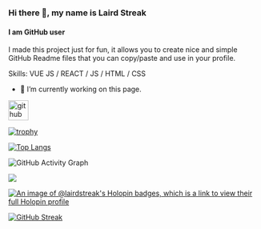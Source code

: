 ### Hi there 👋, my name is Laird Streak
#### I am GitHub user

I made this project just for fun, it allows you to create nice and simple GitHub Readme files that you can copy/paste and use in your profile.

Skills: VUE JS / REACT / JS / HTML / CSS

- 🔭 I’m currently working on this page. 


[<img src='https://cdn.jsdelivr.net/npm/simple-icons@3.0.1/icons/github.svg' alt='github' height='40'>](https://github.com/lairdstreak)  

[![trophy](https://github-profile-trophy.vercel.app/?username=lairdstreak)](https://github.com/ryo-ma/github-profile-trophy)

[![Top Langs](https://github-readme-stats.vercel.app/api/top-langs/?username=lairdstreak)](https://github.com/anuraghazra/github-readme-stats)

![GitHub Activity Graph](https://activity-graph.herokuapp.com/graph?username=lairdstreak)

![](http://github-profile-summary-cards.vercel.app/api/cards/profile-details?username=lairdstreak&theme=default)

[![An image of @lairdstreak's Holopin badges, which is a link to view their full Holopin profile](https://holopin.me/lairdstreak)](https://holopin.io/@lairdstreak)

[![GitHub Streak](https://streak-stats.demolab.com/?user=lairdstreak&theme=dark)](https://git.io/streak-stats)
